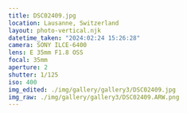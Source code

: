 ```yaml
---
title: DSC02409.jpg
location: Lausanne, Switzerland
layout: photo-vertical.njk
datetime_taken: "2024:02:24 15:26:28"
camera: SONY ILCE-6400
lens: E 35mm F1.8 OSS
focal: 35mm
aperture: 2
shutter: 1/125
iso: 400
img_edited: ./img/gallery/gallery3/DSC02409.jpg
img_raw: ./img/gallery/gallery3/DSC02409.ARW.png
---
```

